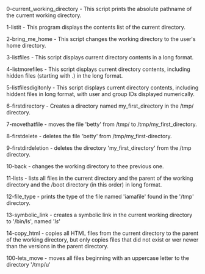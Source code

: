 0-current_working_directory - This script prints the absolute pathname of the current working directory.

1-listit - This program displays the contents list of the current directory.

2-bring_me_home - This script changes the working directory to the user's home directory.

3-listfiles - This script displays current directory contents in a long format.

4-listmorefiles - This script displays current directory contents, including hidden files (starting with .) in the long format.

5-listfilesdigitonly - This script displays current directory contents, including hiddent files in long format, with user and group IDs displayed numerically.

6-firstdirectory - Creates a directory named my_first_directory in the /tmp/ directory.

7-movethatfile - moves the file 'betty' from /tmp/ to /tmp/my_first_directory.

8-firstdelete - deletes the file 'betty' from /tmp/my_first-directory.

9-firstdirdeletion - deletes the directory 'my_first_directory' from the /tmp directory.

10-back - changes the working directory to thee previous one.

11-lists - lists all files in the current directory and the parent of the working directory and the /boot directory (in this order) in long format.

12-file_type - prints the type of the file named 'iamafile' found in the '/tmp' directory.

13-symbolic_link - creates a symbolic link in the current working directory to '/bin/ls', named '_ls_'

14-copy_html - copies all HTML files from the current directory to the parent of the working directory, but only copies files that did not exist or wer newer than the versions in the parent directory.

100-lets_move - moves all files beginning with an uppercase letter to the directory '/tmp/u'

